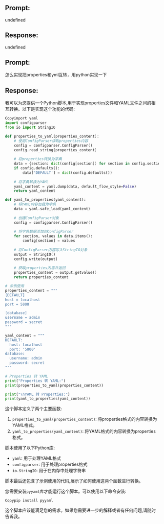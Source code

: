 ## Prompt:
undefined

## Response:
undefined

## Prompt:
怎么实现把properties和yml互转，用python实现一下

## Response:
我可以为您提供一个Python脚本,用于实现properties文件和YAML文件之间的相互转换。以下是实现这个功能的代码:

```python
Copyimport yaml
import configparser
from io import StringIO

def properties_to_yaml(properties_content):
    # 使用ConfigParser读取properties内容
    config = configparser.ConfigParser()
    config.read_string(properties_content)
    
    # 将properties转换为字典
    data = {section: dict(config[section]) for section in config.sections()}
    if config.defaults():
        data['DEFAULT'] = dict(config.defaults())
    
    # 将字典转换为YAML
    yaml_content = yaml.dump(data, default_flow_style=False)
    return yaml_content

def yaml_to_properties(yaml_content):
    # 将YAML内容加载为字典
    data = yaml.safe_load(yaml_content)
    
    # 创建ConfigParser对象
    config = configparser.ConfigParser()
    
    # 将字典数据添加到ConfigParser
    for section, values in data.items():
        config[section] = values
    
    # 将ConfigParser内容写入StringIO对象
    output = StringIO()
    config.write(output)
    
    # 获取properties内容并返回
    properties_content = output.getvalue()
    return properties_content

# 示例使用
properties_content = """
[DEFAULT]
host = localhost
port = 5000

[database]
username = admin
password = secret
"""

yaml_content = """
DEFAULT:
  host: localhost
  port: '5000'
database:
  username: admin
  password: secret
"""

# Properties 转 YAML
print("Properties 转 YAML:")
print(properties_to_yaml(properties_content))

print("\nYAML 转 Properties:")
print(yaml_to_properties(yaml_content))
```

这个脚本定义了两个主要函数:

1. `properties_to_yaml(properties_content)`: 将properties格式的内容转换为YAML格式。
2. `yaml_to_properties(yaml_content)`: 将YAML格式的内容转换为properties格式。

脚本使用了以下Python库:

* `yaml`: 用于处理YAML格式
* `configparser`: 用于处理properties格式
* `io.StringIO`: 用于在内存中处理字符串

脚本最后还包含了示例使用的代码,展示了如何使用这两个函数进行转换。

您需要安装`pyyaml`库才能运行这个脚本。可以使用以下命令安装:

```
Copypip install pyyaml
```

这个脚本应该能满足您的需求。如果您需要进一步的解释或者有任何问题,请随时告诉我。

